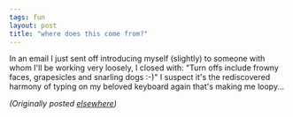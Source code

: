 ```yaml
---
tags: fun
layout: post
title: "where does this come from?"
---
```




In an email I just sent off introducing myself (slightly) to someone with whom I'll be working very loosely, I closed with: "Turn offs include frowny
faces, grapesicles and snarling dogs :-)" I suspect it's the rediscovered harmony of typing on my beloved keyboard again that's making me loopy...


<p><em>(Originally posted <a href="http://use.perl.org/~lachoy/journal/3207">elsewhere</a>)</em></p>


